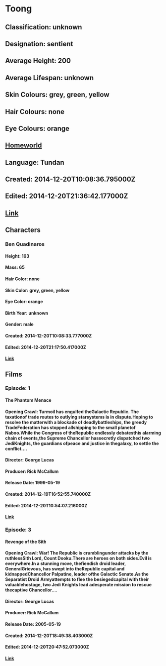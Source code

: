 # Toong
## Classification: unknown
## Designation: sentient
## Average Height: 200
## Average Lifespan: unknown
## Skin Colours: grey, green, yellow
## Hair Colours: none
## Eye Colours: orange
## [Homeworld](https://swapi.dev/api/planets/41/)
## Language: Tundan
## Created: 2014-12-20T10:08:36.795000Z
## Edited: 2014-12-20T21:36:42.177000Z
## [Link](https://swapi.dev/api/species/19/)
## Characters
### Ben Quadinaros
#### Height: 163
#### Mass: 65
#### Hair Color: none
#### Skin Color: grey, green, yellow
#### Eye Color: orange
#### Birth Year: unknown
#### Gender: male
#### Created: 2014-12-20T10:08:33.777000Z
#### Edited: 2014-12-20T21:17:50.417000Z
#### [Link](https://swapi.dev/api/people/50/)
## Films
### Episode: 1
#### The Phantom Menace
#### Opening Crawl: Turmoil has engulfed theGalactic Republic. The taxationof trade routes to outlying starsystems is in dispute.Hoping to resolve the matterwith a blockade of deadlybattleships, the greedy TradeFederation has stopped allshipping to the small planetof Naboo.While the Congress of theRepublic endlessly debatesthis alarming chain of events,the Supreme Chancellor hassecretly dispatched two JediKnights, the guardians ofpeace and justice in thegalaxy, to settle the conflict....
#### Director: George Lucas
#### Producer: Rick McCallum
#### Release Date: 1999-05-19
#### Created: 2014-12-19T16:52:55.740000Z
#### Edited: 2014-12-20T10:54:07.216000Z
#### [Link](https://swapi.dev/api/films/4/)
### Episode: 3
#### Revenge of the Sith
#### Opening Crawl: War! The Republic is crumblingunder attacks by the ruthlessSith Lord, Count Dooku.There are heroes on both sides.Evil is everywhere.In a stunning move, thefiendish droid leader, GeneralGrievous, has swept into theRepublic capital and kidnappedChancellor Palpatine, leader ofthe Galactic Senate.As the Separatist Droid Armyattempts to flee the besiegedcapital with their valuablehostage, two Jedi Knights lead adesperate mission to rescue thecaptive Chancellor....
#### Director: George Lucas
#### Producer: Rick McCallum
#### Release Date: 2005-05-19
#### Created: 2014-12-20T18:49:38.403000Z
#### Edited: 2014-12-20T20:47:52.073000Z
#### [Link](https://swapi.dev/api/films/6/)